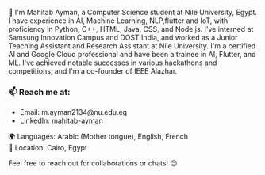 <p>
  👋 I'm Mahitab Ayman, a Computer Science student at Nile University, Egypt. I have experience in AI, Machine Learning, NLP,flutter and IoT, with proficiency in Python, C++, HTML, Java, CSS, and Node.js. I've interned at Samsung Innovation Campus and DOST India, and worked as a Junior Teaching Assistant and Research Assistant at Nile University. I'm a certified AI and Google Cloud professional and have been a trainee in AI, Flutter, and ML. I've achieved notable successes in various hackathons and competitions, and I'm a co-founder of IEEE Alazhar.
</p>

<h3>📫 Reach me at:</h3>
<ul>
  <li>Email: m.ayman2134@nu.edu.eg</li>
  <li>LinkedIn: <a href="https://www.linkedin.com/in/mahitab-ayman/">mahitab-ayman</a></li>
  
</ul>

<p>
  🌍 Languages: Arabic (Mother tongue), English, French<br>
  📍 Location: Cairo, Egypt
</p>

<p>
  Feel free to reach out for collaborations or chats! 😊
</p>
